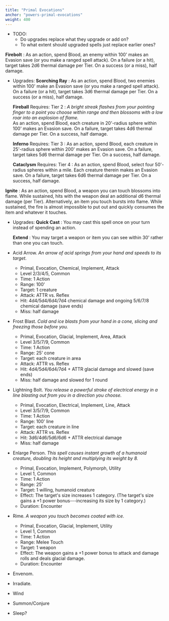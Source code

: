 ```yaml
---
title: "Primal Evocations"
anchor: "powers-primal-evocations"
weight: 400
---
```


- TODO:
  - Do upgrades replace what they upgrade or add on?
  - To what extent should upgraded spells just replace earlier ones?

**Firebolt**
: As an action, spend Blood, an enemy within 100' makes an Evasion save (or you make a ranged spell attack). On a failure (or a hit), target takes 2d6 thermal damage per Tier. On a success (or a miss), half damage.
  - Upgrades:
    **Scorching Ray**
    : As an action, spend Blood, two enemies within 100' make an Evasion save (or you make a ranged spell attack). On a failure (or a hit), target takes 3d6 thermal damage per Tier. On a success (or a miss), half damage.

    **Fireball** Requires: Tier 2
    : *A bright streak flashes from your pointing finger to a point you choose within range and then blossoms with a low roar into an explosion of flame.* <br/>As an action, spend Blood, each creature in 20'-radius sphere within 100' makes an Evasion save. On a failure, target takes 4d6 thermal damage per Tier. On a success, half damage.

    **Inferno** Requires: Tier 3
    : As an action, spend Blood, each creature in 25'-radius sphere within 200' makes an Evasion save. On a failure, target takes 5d6 thermal damage per Tier. On a success, half damage.

    **Cataclysm** Requires: Tier 4
    : As an action, spend Blood, select four 50'-radius spheres within a mile. Each creature therein makes an Evasion save. On a failure, target takes 6d6 thermal damage per Tier. On a success, half damage.

**Ignite**
: As an action, spend Blood, a weapon you can touch blossoms into flame. While sustained, hits with the weapon deal an additional d6 thermal damage (per Tier). Alternatively, an item you touch bursts into flame. While sustained, the fire is almost impossible to put out and quickly consumes the item and whatever it touches.
  - Upgrades:
    **Quick Cast**
    : You may cast this spell once on your turn instead of spending an action.

    **Extend**
    : You may target a weapon or item you can see within 30' rather than one you can touch.

- Acid Arrow. *An arrow of acid springs from your hand and speeds to its target.*
  - Primal, Evocation, Chemical, Implement, Attack
  - Level 2/3/4/5, Common
  - Time: 1 Action
  - Range: 100'
  - Target: 1 creature
  - Attack: ATTR vs. Reflex
  - Hit: 4d4/5d4/6d4/7d4 chemical damage and ongoing 5/6/7/8 chemical damage (save ends)
  - Miss: half damage
- Frost Blast. *Cold and ice blasts from your hand in a cone, slicing and freezing those before you.*
  - Primal, Evocation, Glacial, Implement, Area, Attack
  - Level 3/5/7/9, Common
  - Time: 1 Action
  - Range: 25' cone
  - Target: each creature in area
  - Attack: ATTR vs. Reflex
  - Hit: 4d4/5d4/6d4/7d4 + ATTR glacial damage and slowed (save ends)
  - Miss: half damage and slowed for 1 round
- Lightning Bolt. *You release a powerful stroke of electrical energy in a line blasting out from you in a direction you choose.*
  - Primal, Evocation, Electrical, Implement, Line, Attack
  - Level 3/5/7/9, Common
  - Time: 1 Action
  - Range: 100' line
  - Target: each creature in line
  - Attack: ATTR vs. Reflex
  - Hit: 3d6/4d6/5d6/6d6 + ATTR electrical damage
  - Miss: half damage
- Enlarge Person. *This spell causes instant growth of a humanoid creature, doubling its height and multiplying its weight by 8.*
  - Primal, Evocation, Implement, Polymorph, Utility
  - Level 1, Common
  - Time: 1 Action
  - Range: 25'
  - Target: 1 willing, humanoid creature
  - Effect: The target's size increases 1 category. (The target's size gains a +1 power bonus---increasing its size by 1 category.)
  - Duration: Encounter
- Rime. *A weapon you touch becomes coated with ice.*
  - Primal, Evocation, Glacial, Implement, Utility
  - Level 1, Common
  - Time: 1 Action
  - Range: Melee Touch
  - Target: 1 weapon
  - Effect: The weapon gains a +1 power bonus to attack and damage rolls and deals glacial damage.
  - Duration: Encounter
- Envenom.
- Irradiate.
- Wind
- Summon/Conjure
- Sleep?

